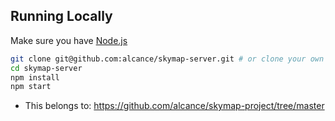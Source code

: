 ## Running Locally

Make sure you have [Node.js](http://nodejs.org/)

```sh
git clone git@github.com:alcance/skymap-server.git # or clone your own fork
cd skymap-server
npm install
npm start
```
- This belongs to: https://github.com/alcance/skymap-project/tree/master